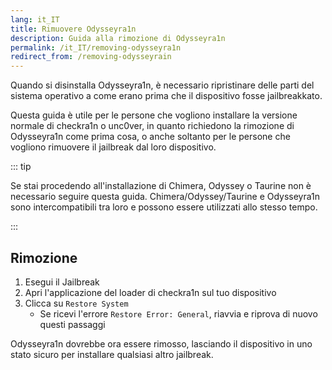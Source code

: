 ```yaml
---
lang: it_IT
title: Rimuovere Odysseyra1n
description: Guida alla rimozione di Odysseyra1n
permalink: /it_IT/removing-odysseyra1n
redirect_from: /removing-odysseyrain
---
```


Quando si disinstalla Odysseyra1n, è necessario ripristinare delle parti del sistema operativo a come erano prima che il dispositivo fosse jailbreakkato.

Questa guida è utile per le persone che vogliono installare la versione normale di checkra1n o unc0ver, in quanto richiedono la rimozione di Odysseyra1n come prima cosa, o anche soltanto per le persone che vogliono rimuovere il jailbreak dal loro dispositivo.

::: tip

Se stai procedendo all'installazione di Chimera, Odyssey o Taurine non è necessario seguire questa guida. Chimera/Odyssey/Taurine e Odysseyra1n sono intercompatibili tra loro e possono essere utilizzati allo stesso tempo.

:::

## Rimozione

1. Esegui il Jailbreak
1. Apri l'applicazione del loader di checkra1n sul tuo dispositivo
1. Clicca su `Restore System`
    - Se ricevi l'errore `Restore Error: General`, riavvia e riprova di nuovo questi passaggi

Odysseyra1n dovrebbe ora essere rimosso, lasciando il dispositivo in uno stato sicuro per installare qualsiasi altro jailbreak.
